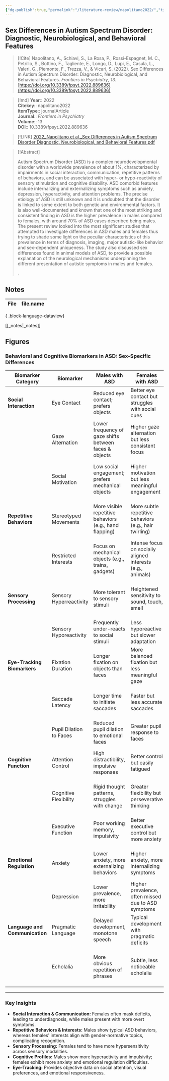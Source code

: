 ```yaml
---
{"dg-publish":true,"permalink":"/literature-review/napolitano2022/","title":"Sex Differences in Autism Spectrum Disorder Diagnostic, Neurobiological, and Behavioral Features","tags":["autism","gender","Female"]}
---
```



## Sex Differences in Autism Spectrum Disorder: Diagnostic, Neurobiological, and Behavioral Features

> [!Cite]
> Napolitano, A., Schiavi, S., La Rosa, P., Rossi-Espagnet, M. C., Petrillo, S., Bottino, F., Tagliente, E., Longo, D., Lupi, E., Casula, L., Valeri, G., Piemonte, F., Trezza, V., & Vicari, S. (2022). Sex Differences in Autism Spectrum Disorder: Diagnostic, Neurobiological, and Behavioral Features. _Frontiers in Psychiatry_, _13_. [https://doi.org/10.3389/fpsyt.2022.889636](https://doi.org/10.3389/fpsyt.2022.889636)


>[!md]
> **Year**:: 2022   
> **Citekey**:: napolitano2022  
> **itemType**:: journalArticle  
> **Journal**:: *Frontiers in Psychiatry*  
> **Volume**:: 13  
> **DOI**:: 10.3389/fpsyt.2022.889636    

> [!LINK] 
> [2022_Napolitano et al._Sex Differences in Autism Spectrum Disorder Diagnostic, Neurobiological, and Behavioral Features.pdf](zotero://select/library/items/JTCE6YKK)

> [!Abstract]
>
> <p>Autism Spectrum Disorder (ASD) is a complex neurodevelopmental disorder with a worldwide prevalence of about 1%, characterized by impairments in social interaction, communication, repetitive patterns of behaviors, and can be associated with hyper- or hypo-reactivity of sensory stimulation and cognitive disability. ASD comorbid features include internalizing and externalizing symptoms such as anxiety, depression, hyperactivity, and attention problems. The precise etiology of ASD is still unknown and it is undoubted that the disorder is linked to some extent to both genetic and environmental factors. It is also well-documented and known that one of the most striking and consistent finding in ASD is the higher prevalence in males compared to females, with around 70% of ASD cases described being males. The present review looked into the most significant studies that attempted to investigate differences in ASD males and females thus trying to shade some light on the peculiar characteristics of this prevalence in terms of diagnosis, imaging, major autistic-like behavior and sex-dependent uniqueness. The study also discussed sex differences found in animal models of ASD, to provide a possible explanation of the neurological mechanisms underpinning the different presentation of autistic symptoms in males and females.</p>
>.
> 


## Notes

| File | file.name |
| ---- | --------- |

{ .block-language-dataview}

[[_notes\|_notes]]

## Figures


### Behavioral and Cognitive Biomarkers in ASD: Sex-Specific Differences

|**Biomarker Category**|**Biomarker**|**Males with ASD**|**Females with ASD**|**Neurobiological/Behavioral Basis**|**Clinical Implications**|
|---|---|---|---|---|---|
|**Social Interaction**|Eye Contact|Reduced eye contact; prefers objects|Better eye contact but struggles with social cues|Dysfunction in fusiform face area & amygdala|Early eye-tracking assessments for social attention|
||Gaze Alternation|Lower frequency of gaze shifts between faces & objects|Higher gaze alternation but less consistent focus|Impaired superior colliculus function|Use gaze alternation tasks in diagnostic settings|
||Social Motivation|Low social engagement; prefers mechanical objects|Higher motivation but less meaningful engagement|Altered connectivity in the ventromedial prefrontal cortex|Use of camouflaging scales for better detection in females|
|**Repetitive Behaviors**|Stereotyped Movements|More visible repetitive behaviors (e.g., hand flapping)|More subtle repetitive behaviors (e.g., hair twirling)|Basal ganglia hyperactivity|Observation-based assessments for both overt and covert behaviors|
||Restricted Interests|Focus on mechanical objects (e.g., trains, gadgets)|Intense focus on socially aligned interests (e.g., animals)|Prefrontal cortex hyperconnectivity|Gender-adapted interest inventories for early screening|
|**Sensory Processing**|Sensory Hyperreactivity|More tolerant to sensory stimuli|Heightened sensitivity to sound, touch, smell|Dysfunction in thalamocortical pathways|Sensory profile screening during early developmental stages|
||Sensory Hyporeactivity|Frequently under-reacts to social stimuli|Less hyporeactive but slower adaptation|Impaired sensory integration in somatosensory cortex|Tailored interventions for sensory desensitization|
|**Eye-Tracking Biomarkers**|Fixation Duration|Longer fixation on objects than faces|More balanced fixation but less meaningful gaze|Reduced activation of the social brain network|Use of dynamic social videos in assessment|
||Saccade Latency|Longer time to initiate saccades|Faster but less accurate saccades|Impaired frontal eye fields and superior colliculus|Anti-saccade tasks for assessing impulse control|
||Pupil Dilation to Faces|Reduced pupil dilation to emotional faces|Greater pupil response to faces|Dysregulation of autonomic nervous system|Pupillometry for emotional response assessment|
|**Cognitive Function**|Attention Control|High distractibility, impulsive responses|Better control but easily fatigued|Prefrontal cortex hypoactivation|Attention assessments considering cognitive load differences|
||Cognitive Flexibility|Rigid thought patterns, struggles with change|Greater flexibility but perseverative thinking|Prefrontal cortex & anterior cingulate cortex involvement|Adaptive cognitive exercises targeting flexibility|
||Executive Function|Poor working memory, impulsivity|Better executive control but more anxiety|Impaired dorsolateral prefrontal cortex|Cognitive training programs tailored to sex differences|
|**Emotional Regulation**|Anxiety|Lower anxiety, more externalizing behaviors|Higher anxiety, more internalizing symptoms|Overactivation of the amygdala & hypothalamus|Anxiety-specific screening tools for ASD females|
||Depression|Lower prevalence, more irritability|Higher prevalence, often missed due to ASD symptoms|Prefrontal cortex dysfunction|Routine mood screening during adolescence|
|**Language and Communication**|Pragmatic Language|Delayed development, monotone speech|Typical development with pragmatic deficits|Impaired temporal lobe connectivity|Use of natural conversation tasks in diagnosis|
||Echolalia|More obvious repetition of phrases|Subtle, less noticeable echolalia|Disrupted left hemisphere language areas|Narrative-based assessments for real-time conversation monitoring|

---

### **Key Insights**

- **Social Interaction & Communication:** Females often mask deficits, leading to underdiagnosis, while males present with more overt symptoms.
- **Repetitive Behaviors & Interests:** Males show typical ASD behaviors, whereas females' interests align with gender-normative topics, complicating recognition.
- **Sensory Processing:** Females tend to have more hypersensitivity across sensory modalities.
- **Cognitive Profiles:** Males show more hyperactivity and impulsivity; females exhibit more anxiety and emotional regulation difficulties.
- **Eye-Tracking:** Provides objective data on social attention, visual preferences, and emotional responsiveness.
